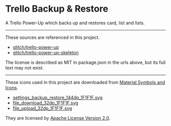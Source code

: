 # Trello Backup & Restore

A Trello Power-Up which backs up and restores card, list and lists.

---

These sources are referenced in this project.

- [glitch/trello-power-up](https://glitch.com/~trello-power-up)
- [glitch/trello-power-up-skeleton](https://glitch.com/~trello-power-up-skeleton)

The license is described as MIT in package.json in the urls above, but its full text may not exist.

---

These icons used in this project are downloaded from [Material Symbols and Icons](https://fonts.google.com/icons).

- [settings_backup_restore_144dp_1F1F1F.svg](https://cdn.glitch.global/0b64f33b-22b9-4fbd-8d4e-fdb824ae590b/settings_backup_restore_144dp_1F1F1F.svg?v=1742194350293)
- [file_download_32dp_1F1F1F.svg](https://cdn.glitch.global/0b64f33b-22b9-4fbd-8d4e-fdb824ae590b/file_download_32dp_1F1F1F.svg?v=1742271240648)
- [file_upload_32dp_1F1F1F.svg](https://cdn.glitch.global/0b64f33b-22b9-4fbd-8d4e-fdb824ae590b/file_upload_32dp_1F1F1F.svg?v=1742271236878)

They are licensed by [Apache License Version 2.0](http://www.apache.org/licenses/LICENSE-2.0.txt).

